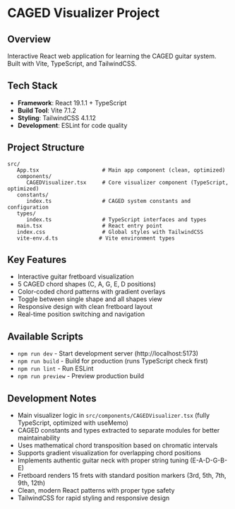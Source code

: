# CAGED Visualizer Project

## Overview
Interactive React web application for learning the CAGED guitar system. Built with Vite, TypeScript, and TailwindCSS.

## Tech Stack
- **Framework**: React 19.1.1 + TypeScript
- **Build Tool**: Vite 7.1.2  
- **Styling**: TailwindCSS 4.1.12
- **Development**: ESLint for code quality

## Project Structure
```
src/
   App.tsx                    # Main app component (clean, optimized)
   components/
      CAGEDVisualizer.tsx     # Core visualizer component (TypeScript, optimized)
   constants/
      index.ts                # CAGED system constants and configuration
   types/
      index.ts                # TypeScript interfaces and types
   main.tsx                   # React entry point
   index.css                  # Global styles with TailwindCSS
   vite-env.d.ts             # Vite environment types
```

## Key Features
- Interactive guitar fretboard visualization
- 5 CAGED chord shapes (C, A, G, E, D positions)
- Color-coded chord patterns with gradient overlays
- Toggle between single shape and all shapes view
- Responsive design with clean fretboard layout
- Real-time position switching and navigation

## Available Scripts
- `npm run dev` - Start development server (http://localhost:5173)
- `npm run build` - Build for production (runs TypeScript check first)
- `npm run lint` - Run ESLint
- `npm run preview` - Preview production build

## Development Notes
- Main visualizer logic in `src/components/CAGEDVisualizer.tsx` (fully TypeScript, optimized with useMemo)
- CAGED constants and types extracted to separate modules for better maintainability
- Uses mathematical chord transposition based on chromatic intervals
- Supports gradient visualization for overlapping chord positions
- Implements authentic guitar neck with proper string tuning (E-A-D-G-B-E)
- Fretboard renders 15 frets with standard position markers (3rd, 5th, 7th, 9th, 12th)
- Clean, modern React patterns with proper type safety
- TailwindCSS for rapid styling and responsive design
